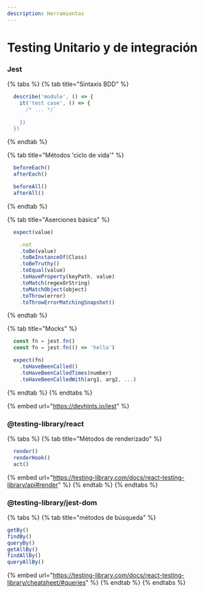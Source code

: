 ```yaml
---
description: Herramientas
---
```


# Testing Unitario y de integración

### Jest

{% tabs %}
{% tab title="Sintaxis BDD" %}
```javascript
  describe('module', () => {
    it('test case', () => {
      /* ... */`
      
    })
  })
```
{% endtab %}

{% tab title="Métodos 'ciclo de vida'" %}
```javascript
  beforeEach()
  afterEach()

  beforeAll()
  afterAll()
```
{% endtab %}

{% tab title="Aserciones básica" %}
```javascript
  expect(value)

    .not
    .toBe(value)
    .toBeInstanceOf(Class)
    .toBeTruthy()
    .toEqual(value)
    .toHaveProperty(keyPath, value)
    .toMatch(regexOrString)
    .toMatchObject(object)
    .toThrow(error)
    .toThrowErrorMatchingSnapshot()
```
{% endtab %}

{% tab title="Mocks" %}
```javascript
  const fn = jest.fn()
  const fn = jest.fn(() => 'hello')

  expect(fn)
    .toHaveBeenCalled()
    .toHaveBeenCalledTimes(number)
    .toHaveBeenCalledWith(arg1, arg2, ...)
```
{% endtab %}
{% endtabs %}

{% embed url="https://devhints.io/jest" %}

### @testing-library/react

{% tabs %}
{% tab title="Métodos de renderizado" %}
```javascript
  render()
  renderHook()
  act()
```

{% embed url="https://testing-library.com/docs/react-testing-library/api#render" %}
{% endtab %}
{% endtabs %}

### @testing-library/jest-dom

{% tabs %}
{% tab title="métodos de búsqueda" %}
```javascript
getBy()
findBy()
queryBy()
getAllBy()
findAllBy()
queryAllBy()
```

{% embed url="https://testing-library.com/docs/react-testing-library/cheatsheet/#queries" %}
{% endtab %}
{% endtabs %}
